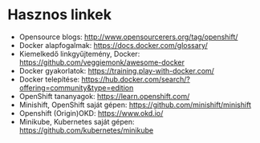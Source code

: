 # Hasznos linkek

- Opensource blogs:                   <http://www.opensourcerers.org/tag/openshift/>
- Docker alapfogalmak:                <https://docs.docker.com/glossary/>
- Kiemelkedő linkgyűjtemény, Docker:  <https://github.com/veggiemonk/awesome-docker>
- Docker gyakorlatok:                 <https://training.play-with-docker.com/>
- Docker telepítése:                  <https://hub.docker.com/search/?offering=community&type=edition>
- OpenShift tananyagok:               <https://learn.openshift.com/>
- Minishift, OpenShift saját gépen:   <https://github.com/minishift/minishift>
- Openshift (Origin)OKD:              <https://www.okd.io/>
- Minikube, Kubernetes saját gépen:   <https://github.com/kubernetes/minikube>
